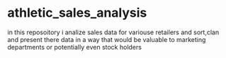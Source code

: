 # athletic_sales_analysis
in this reposoitory i analize sales data for variouse retailers and sort,clan and present there data in a way that would be valuable to marketing departments or potentially even stock holders
